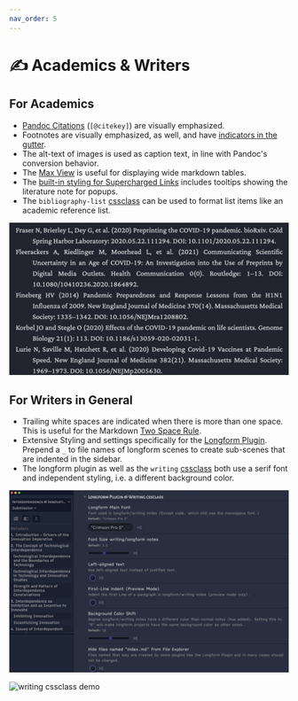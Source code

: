 ```yaml
---
nav_order: 5
---
```


# ✍️ Academics & Writers

## For Academics
- [Pandoc Citations](https://pandoc.org/MANUAL.html#citations-in-note-styles) (`[@citekey]`) are visually emphasized.
- Footnotes are visually emphasized, as well, and have [indicators in the gutter](reading-and-scanning#gutter-indicators).
- The alt-text of images is used as caption text, in line with Pandoc's conversion behavior.
- The [Max View](core-features#max-view--focus-view) is useful for displaying wide markdown tables.
- The [built-in styling for Supercharged Links](plugin-compatibility-and-instructions#built-in-styling-for-supercharged-links) includes tooltips showing the literature note for popups.
- The `bibliography-list` [cssclass](css-classes#writing--academic) can be used to format list items like an academic reference list.

![bibliography cssclass](images/bibliography-list-cssclass.png)

## For Writers in General
- Trailing white spaces are indicated when there is more than one space. This is useful for the Markdown [Two Space Rule](https://daringfireball.net/projects/markdown/syntax#p).
- Extensive Styling and settings specifically for the [Longform Plugin](https://github.com/kevboh/longform). Prepend a `_` to file names of longform scenes to create sub-scenes that are indented in the sidebar.
- The longform plugin as well as the `writing` [cssclass](css-classes#writing--academic) both use a serif font and independent styling, i.e. a different background color.

![longform settings](images/longform.png)

![writing cssclass demo](images/writing-cssclass.gif)
